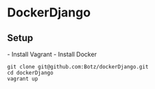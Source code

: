 <h1>DockerDjango</h1>

<h2>Setup</h2>
- Install Vagrant
- Install Docker

```
git clone git@github.com:Botz/dockerDjango.git
cd dockerDjango
vagrant up
```
